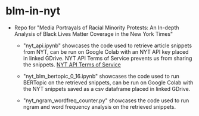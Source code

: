 # blm-in-nyt
- Repo for "Media Portrayals of Racial Minority Protests: An In-depth Analysis of Black Lives Matter Coverage in the New York Times"

    - "nyt_api.ipynb" showcases the code used to retrieve article snippets from NYT, can be run on Google Colab with an NYT API key placed in linked GDrive. NYT API Terms of Service prevents us from sharing the snippets. [NYT API Terms of Service](https://developer.nytimes.com/terms)

    - "nyt_blm_bertopic_0_16.ipynb" showcases the code used to run BERTopic on the retrieved snippets, can be run on Google Colab with the NYT snippets saved as a csv dataframe placed in linked GDrive.

    - "nyt_ngram_wordfreq_counter.py" showcases the code used to run ngram and word frequency analysis on the retrieved snippets.
